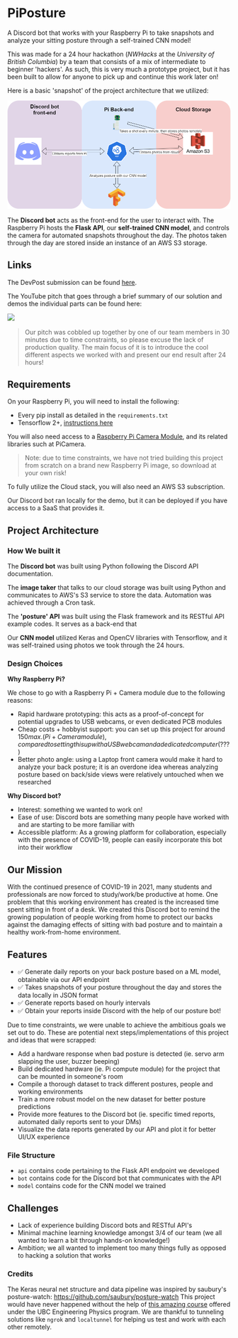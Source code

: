 # PiPosture
A Discord bot that works with your Raspberry Pi to take snapshots and analyze your sitting posture through a self-trained CNN model!

This was made for a 24 hour hackathon (_NWHacks_ at the _University of British Columbia_) by a team that consists of a mix of intermediate to beginner 'hackers'. As such, this is very much a prototype project, but it has been built to allow for anyone to pick up and continue this work later on!

Here is a basic 'snapshot' of the project architecture that we utilized:

![](./structure.png)

The **Discord bot** acts as the front-end for the user to interact with. The Raspberry Pi hosts the **Flask API**, our **self-trained CNN model**, and controls the camera for automated snapshots throughout the day. The photos taken through the day are stored inside an instance of an AWS S3 storage. 

## Links
The DevPost submission can be found [here](https://devpost.com/software/piposture?ref_content=user-portfolio&ref_feature=in_progress).

The YouTube pitch that goes through a brief summary of our solution and demos the individual parts can be found here:

[![](http://img.youtube.com/vi/5LHemZH6_CE/0.jpg)](http://www.youtube.com/watch?v=5LHemZH6_CE "")

> Our pitch was cobbled up together by one of our team members in 30 minutes due to time constraints, so please excuse the lack of production quality. The main focus of it is to introduce the cool different aspects we worked with and present our end result after 24 hours!

## Requirements
On your Raspberry Pi, you will need to install the following:
- Every pip install as detailed in the `requirements.txt`
- Tensorflow 2+, [instructions here](https://www.youtube.com/watch?v=GNRg2P8Vqqs)

You will also need access to a [Raspberry Pi Camera Module](https://projects.raspberrypi.org/en/projects/getting-started-with-picamera), and its related libraries such at PiCamera.

> Note: due to time constraints, we have not tried building this project from scratch on a brand new Raspberry Pi image, so download at your own risk!

To fully utilize the Cloud stack, you will also need an AWS S3 subscription.

Our Discord bot ran locally for the demo, but it can be deployed if you have access to a SaaS that provides it.

## Project Architecture

### How We built it

The **Discord bot** was built using Python following the Discord API documentation.

The **image taker** that talks to our cloud storage was built using Python and communicates to AWS's S3 service to store the data. Automation was achieved through a Cron task.

The **'posture' API** was built using the Flask framework and its RESTful API example codes. It serves as a back-end that 

Our **CNN model** utilized Keras and OpenCV libraries with Tensorflow, and it was self-trained using photos we took through the 24 hours.

### Design Choices

**Why Raspberry Pi?**

We chose to go with a Raspberry Pi + Camera module due to the following reasons:
- Rapid hardware prototyping: this acts as a proof-of-concept for potential upgrades to USB webcams, or even dedicated PCB modules
- Cheap costs + hobbyist support: you can set up this project for around $150 max. (Pi + Camera module), compared to setting this up with a USB webcam and a dedicated computer ($???)
- Better photo angle: using a Laptop front camera would make it hard to analyze your back posture; it is an overdone idea whereas analyzing posture based on back/side views were relatively untouched when we researched

**Why Discord bot?**

- Interest: something we wanted to work on!
- Ease of use: Discord bots are something many people have worked with and are starting to be more familiar with
- Accessible platform: As a growing platform for collaboration, especially with the presence of COVID-19, people can easily incorporate this bot into their workflow


## Our Mission
With the continued presence of COVID-19 in 2021, many students and professionals are now forced to study/work/be productive at home. One problem that this working environment has created is the increased time spent sitting in front of a desk. We created this Discord bot to remind the growing population of people working from home to protect our backs against the damaging effects of sitting with bad posture and to maintain a healthy work-from-home environment.

## Features

- ✅ Generate daily reports on your back posture based on a ML model, obtainable via our API endpoint
- ✅ Takes snapshots of your posture throughout the day and stores the data locally in JSON format
- ✅ Generate reports based on hourly intervals
- ✅ Obtain your reports inside Discord with the help of our posture bot!

Due to time constraints, we were unable to achieve the ambitious goals we set out to do. These are potential next steps/implementations of this project and ideas that were scrapped:
- Add a hardware response when bad posture is detected (ie. servo arm slapping the user, buzzer beeping)
- Build dedicated hardware (ie. Pi compute module) for the project that can be mounted in someone's room
- Compile a thorough dataset to track different postures, people and working environments
- Train a more robust model on the new dataset for better posture predictions
- Provide more features to the Discord bot (ie. specific timed reports, automated daily reports sent to your DMs)
- Visualize the data reports generated by our API and plot it for better UI/UX experience

### File Structure
- `api` contains code pertaining to the Flask API endpoint we developed
- `bot` contains code for the Discord bot that communicates with the API
- `model` contains code for the CNN model we trained

## Challenges
- Lack of experience building Discord bots and RESTful API's
- Minimal machine learning knowledge amongst 3/4 of our team (we all wanted to learn a bit through hands-on knowledge!)
- Ambition; we all wanted to implement too many things fully as opposed to hacking a solution that works

### Credits
The Keras neural net structure and data pipeline was inspired by saubury's posture-watch: https://github.com/saubury/posture-watch
This project would have never happened without the help of [this amazing course](https://projectlab.engphys.ubc.ca/enph-353/) offered under the UBC Engineering Physics program.
We are thankful to tunneling solutions like `ngrok` and `localtunnel` for helping us test and work with each other remotely.
